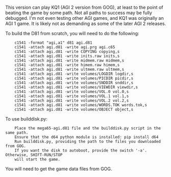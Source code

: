 This version can play KQ1 (AGI 2 version from GOG), at least to the point of
beating the game by some path. Not all paths to success may be fully debugged.
I'm not even testing other AGI games, and KQ1 was originally an AGI 1 game.
It is likely not as demanding as some of the later AGI 2 releases.

To build the D81 from scratch, you will need to do the following:
```
	c1541 -format "agi,a1" d81 agi.d81
	c1541 -attach agi.d81 -write agi.prg agi.c65
	c1541 -attach agi.d81 -write COPYING copying,s
	c1541 -attach agi.d81 -write inits.raw inits,s
	c1541 -attach agi.d81 -write midmem.raw midmem,s
	c1541 -attach agi.d81 -write himem.raw himem,s
	c1541 -attach agi.d81 -write ultmem.raw ultmem,s
	c1541 -attach agi.d81 -write volumes/LOGDIR logdir,s
	c1541 -attach agi.d81 -write volumes/PICDIR picdir,s
	c1541 -attach agi.d81 -write volumes/SNDDIR snddir,s
	c1541 -attach agi.d81 -write volumes/VIEWDIR viewdir,s
	c1541 -attach agi.d81 -write volumes/VOL.0 vol.0,s
	c1541 -attach agi.d81 -write volumes/VOL.1 vol.1,s
	c1541 -attach agi.d81 -write volumes/VOL.2 vol.2,s
	c1541 -attach agi.d81 -write volumes/WORDS.TOK words.tok,s
	c1541 -attach agi.d81 -write volumes/OBJECT object,s
```

To use builddisk.py:
```
	Place the mega65-agi.d81 file and the builddisk.py script in the same path.
	Ensure that the d64 python module is installed: pip install d64
	Run builddisk.py, providing the path to the files you downloaded from GOG.
	If you want the disk to autoboot, provide the switch '-a'. Otherwise, SHIFT-RUN/STOP
	will start the game.
```

You will need to get the game data files from GOG.


